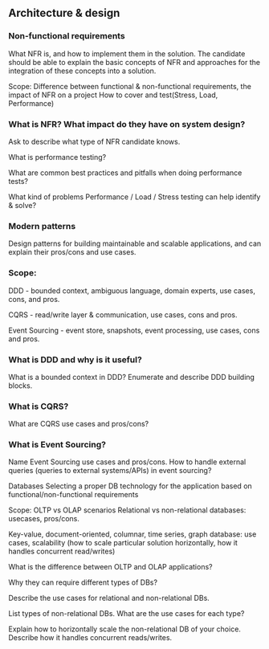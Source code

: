 ## Architecture & design

### Non-functional requirements
What NFR is, and how to implement them in the solution.
The candidate should be able to explain the basic concepts of NFR and approaches for the integration of these concepts into a solution.

Scope:
Difference between functional & non-functional requirements, the impact of NFR on a project
How to cover and test(Stress, Load, Performance)

### What is NFR? What impact do they have on system design?
Ask to describe what type of NFR candidate knows.

What is performance testing?

What are common best practices and pitfalls when doing performance tests?

What kind of problems Performance / Load / Stress testing can help identify & solve?


### Modern patterns
Design patterns for building maintainable and scalable applications, and can explain their pros/cons and use cases.

### Scope:
DDD - bounded context, ambiguous language, domain experts, use cases, cons, and pros.

CQRS - read/write layer & communication, use cases, cons and pros.

Event Sourcing -  event store, snapshots, event processing, use cases, cons and pros.


### What is DDD and why is it useful?
What is a bounded context in DDD?
Enumerate and describe DDD building blocks.

### What is CQRS?
What are CQRS use cases and pros/cons?

### What is Event Sourcing?
Name Event Sourcing use cases and pros/cons.
How to handle external queries (queries to external systems/APIs) in event sourcing?


Databases
Selecting a proper DB technology for the application 
based on functional/non-functional requirements

Scope:
OLTP vs OLAP scenarios 
Relational vs non-relational databases: usecases, pros/cons.

Key-value, document-oriented, columnar, time series, graph database: use cases, scalability 
(how to scale particular solution horizontally, how it handles concurrent read/writes)

What is the difference between OLTP and OLAP applications? 

Why they can require different types of DBs?


Describe the use cases for relational and non-relational DBs.

List types of non-relational DBs. What are the use cases for each type?

Explain how to horizontally scale the non-relational DB of your choice. Describe how it handles concurrent reads/writes. 

